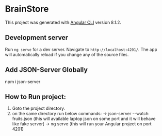 # BrainStore

This project was generated with [Angular CLI](https://github.com/angular/angular-cli) version 8.1.2.

## Development server

Run `ng serve` for a dev server. Navigate to `http://localhost:4201/`. The app will automatically reload if you change any of the source files.

## Add JSON-Server Globally 
 
npm i json-server

## How to Run project:

1. Goto the project directory. 
2. on the same directory run below commands:
   -> json-server --watch fruits.json  (this will available laptop json on some port and it will behave like fake server)
   -> ng serve  (this will run your Angular project on port 4201)

